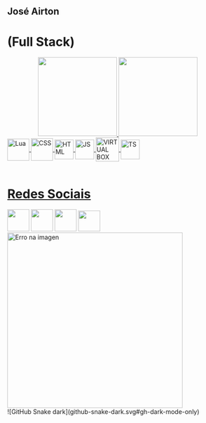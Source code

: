 ## José Airton <h1>(Full Stack)</h1>
<div align="center">
  <a href="https://github.com/JoseAirtonRibeiro">
  <img height="180em" src="https://github-readme-stats.vercel.app/api?username=JoseAirtonRibeiro&show_icons=true&theme=dracula&include_all_commits=true&count_private=true"/>
  <img height="180em" src="https://github-readme-stats.vercel.app/api/top-langs/?username=JoseAirtonRibeiro&layout=compact&langs_count=7&theme=dracula"/>
</div>

<img align="center" alt="Lua" height="50" width="50" src="https://upload.wikimedia.org/wikipedia/commons/thumb/c/cf/Lua-Logo.svg/1200px-Lua-Logo.svg.png">

<img align="center" alt="CSS" height="51" width="50" src="https://logospng.org/download/css-3/logo-css-3-2048.png">

<img align="center" alt="HTML" height="45" width="43" src="https://cdn-icons-png.flaticon.com/512/1216/1216733.png">
  
<img align="center" alt="JS" height="45" width="43" src="https://cdn.worldvectorlogo.com/logos/javascript-1.svg"> 

<img align="center" alt="VIRTUAL BOX" height="55" width="53" src="https://cdn.icon-icons.com/icons2/1504/PNG/512/virtualboxvbox_103684.png"> 

<img align="center" alt="TS" height="45" width="43" src="https://bognarjunior.files.wordpress.com/2018/09/typescript.png"> 
</div>

<div style="display: inline_block"><br></div>
 
<div> 
  <h1>Redes Sociais</h1>
  <a href="https://www.linkedin.com/in/jos%C3%A9-airton-ribeiro-junior-958729247/" target="_blank"><img src="https://cdn-icons-png.flaticon.com/512/174/174857.png" target="_blank" height="50" width="50"></a> 
  <a href="https://www.instagram.com/jjoseairton889328/" target="_blank"><img src="https://cdn-icons-png.flaticon.com/512/174/174855.png" height="50" width="50"></a>
  <a href="mailto:joseairtonrjunior@gmail.com" target="_blank"><img src="https://cdn-icons-png.flaticon.com/512/5968/5968534.png" height="50" width="50"></a>
  <a href="https://open.spotify.com/playlist/78xflLgPXwhf1FA5H4zpX5?si=de34d4e3a5d94598" target="_blank"><img src="https://cdn-icons-png.flaticon.com/512/3537/3537017.png" height="47" width="50"></a>
</div>

<div class="Spin_3d_lcc">
<img alt="Erro na imagen" height="400" width="400" src="https://1.bp.blogspot.com/-ARmfR7gbJqM/VQ8d4lLuqLI/AAAAAAAAOkE/vgLq_VurSD4/s1600/8%2Bbit%2B3.gif">
</div>
<div>
![GitHub Snake dark](github-snake-dark.svg#gh-dark-mode-only)
</div>
